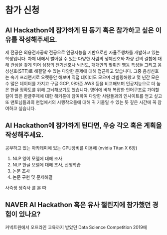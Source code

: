 # 참가 신청
## AI Hackathon에 참가하게 된 동기 혹은 참가하고 싶은 이유를 작성해주세요.

제 전공은 의용전자공학 전공으로 인공지능을 기반으로한 자율주행차를 개발하고 있는 학생입니다. 차체 내에서 벌어질 수 있는 다양한 사람의 생체신호와 차량 간의 결합에 대해 관심을 갖게 되어 심장의 전기신호나 뇌전도, 개개인의 맞춰진 행동 특성들 그리고 음성신호(STT)로 해결할 수 있는 다양한 문제에 대해 접근하고 있습니다. 그중 음성신호는 속기 프리랜서로 오랫동안 해보며 직접 데이터도 모으며 라벨링해왔고 몇 년간 모은 수 많은 데이터를 가지고 구글 GCP, 아마존 AWS 등을 비교해보며 인공지능으로 더 높은 한글 정확도를 위해 고뇌해보기도 했습니다. 영어에 비해 복잡한 언어구조로 가야할 길이 많은 한글주제에 대한 해커톤에 참여하여 다양한 사람들과의 인사이트를 얻고 싶고 또 맨토님들과의 현업에서의 시행착오들에 대해 귀 기울일 수 있는 뜻 깊은 시간에 꼭 참여하고 싶습니다.



## AI Hackathon에 참가하게 된다면, 우승 각오 혹은 계획을 작성해주세요.

공부하고 있는 아카데미에 있는 GPU장비를 이용해 (nvidia Titan X 6장)

1. NLP 영어 모델에 대해 조사
2. NLP 한글 모델에 대해 조사, 선행학습
3. 논문 조사
4. 논문 구현 및 문제해결

사즉생 생즉사 를 본 따 


## NAVER AI Hackathon 혹은 유사 챌린지에 참가했던 경험이 있나요?

커넥트원에서 오프라인 교육까지 받았던 Data Science Competition 2019에 